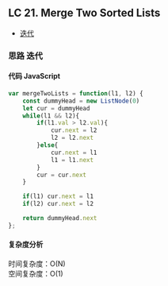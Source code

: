 ## LC 21. Merge Two Sorted Lists

- [迭代](#思路-迭代)

### 思路 迭代

#### 代码 JavaScript

```JavaScript
var mergeTwoLists = function(l1, l2) {
    const dummyHead = new ListNode(0)
    let cur = dummyHead
    while(l1 && l2){
        if(l1.val > l2.val){
            cur.next = l2
            l2 = l2.next
        }else{
            cur.next = l1
            l1 = l1.next
        }
        cur = cur.next
    }

    if(l1) cur.next = l1
    if(l2) cur.next = l2

    return dummyHead.next
};

```

#### 复杂度分析
时间复杂度：O(N) </br>
空间复杂度：O(1)
